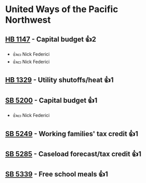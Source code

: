 # United Ways of the Pacific Northwest

## [HB 1147](/bill/2023-24/hb/1147/) - Capital budget 👍2  
* 👍💵 Nick Federici
* 👍💵 Nick Federici

## [HB 1329](/bill/2023-24/hb/1329/) - Utility shutoffs/heat 👍1  

## [SB 5200](/bill/2023-24/sb/5200/) - Capital budget 👍1  
* 👍💵 Nick Federici

## [SB 5249](/bill/2023-24/sb/5249/) - Working families' tax credit 👍1  

## [SB 5285](/bill/2023-24/sb/5285/) - Caseload forecast/tax credit 👍1  

## [SB 5339](/bill/2023-24/sb/5339/) - Free school meals 👍1  
